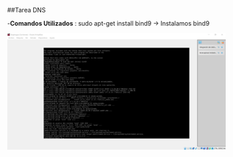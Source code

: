 ##Tarea DNS

-**Comandos Utilizados** :
sudo apt-get install bind9 -> Instalamos bind9 

![InstalacionBind9.jpg](InstalacionBind9.jpg)